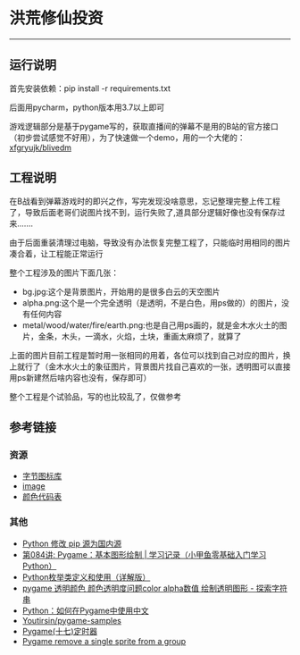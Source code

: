 # 洪荒修仙投资
***
## 运行说明
首先安装依赖：pip install -r requirements.txt

后面用pycharm，python版本用3.7以上即可

游戏逻辑部分是基于pygame写的，获取直播间的弹幕不是用的B站的官方接口（初步尝试感觉不好用），为了快速做一个demo，用的一个大佬的：[xfgryujk/blivedm](https://github.com/xfgryujk/blivedm)

## 工程说明
在B战看到弹幕游戏时的即兴之作，写完发现没啥意思，忘记整理完整上传工程了，导致后面老哥们说图片找不到，运行失败了,道具部分逻辑好像也没有保存过来.......

由于后面重装清理过电脑，导致没有办法恢复完整工程了，只能临时用相同的图片凑合着，让工程能正常运行

整个工程涉及的图片下面几张：

- bg.jpg:这个是背景图片，开始用的是很多白云的天空图片
- alpha.png:这个是一个完全透明（是透明，不是白色，用ps做的）的图片，没有任何内容
- metal/wood/water/fire/earth.png:也是自己用ps画的，就是金木水火土的图片，金条，木头，一滴水，火焰，土块，重画太麻烦了，就算了

上面的图片目前工程是暂时用一张相同的用着，各位可以找到自己对应的图片，换上就行了（金木水火土的象征图片，背景图片找自己喜欢的一张，透明图可以直接用ps新建然后啥内容也没有，保存即可）

整个工程是个试验品，写的也比较乱了，仅做参考

## 参考链接
### 资源
- [字节图标库](https://iconpark.oceanengine.com/official)
- [image](https://pixabay.com/zh/images/search/)
- [颜色代码表](http://www.360doc.com/content/12/0229/16/605353_190576827.shtml)

### 其他
- [Python 修改 pip 源为国内源](https://zhuanlan.zhihu.com/p/109939711)
- [第084讲: Pygame：基本图形绘制 | 学习记录（小甲鱼零基础入门学习Python）](https://blog.csdn.net/qq_38970783/article/details/89242624)
- [Python枚举类定义和使用（详解版）](http://c.biancheng.net/view/2305.html)
- [pygame 透明颜色 颜色透明度问题color alpha数值 绘制透明图形 - 探索字符串](https://string.quest/read/12966909)
- [Python：如何在Pygame中使用中文](https://blog.csdn.net/wangzirui32/article/details/116100759)
- [Youtirsin/pygame-samples](https://github.com/Youtirsin/pygame-samples)
- [Pygame(十七)定时器](jianshu.com/p/b1017b1c10b8)
- [Pygame remove a single sprite from a group](https://stackoverflow.com/questions/40632424/pygame-remove-a-single-sprite-from-a-group)